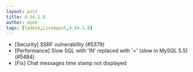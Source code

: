 ```yaml
---
layout: post
title: 4.54.1.8
author: opok
tags: [ladesk,LiveAgent,4.54.1.8]
---
```


- [Security] SSRF vulnerability (#5379)
- [Performance] Slow SQL with 'IN' replaced with '=' (slow in MySQL 5.5) (#5484)
- [Fix] Chat messages time stamp not displayed
